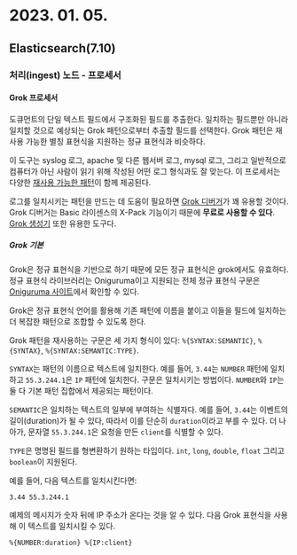 # 2023. 01. 05.

## Elasticsearch(7.10)

### 처리(ingest) 노드 - 프로세서

#### Grok 프로세서

도큐먼트의 단일 텍스트 필드에서 구조화된 필드를 추출한다. 일치하는 필드뿐만 아니라 일치할 것으로 예상되는 Grok 패턴으로부터 추출할 필드를 선택한다. Grok 패턴은 재사용 가능한 별칭 표현식을 지원하는 정규 표현식과 비슷하다.

이 도구는 syslog 로그, apache 및 다른 웹서버 로그, mysql 로그, 그리고 일반적으로 컴퓨터가 아닌 사람이 읽기 위해 작성된 어떤 로그 형식과도 잘 맞는다. 이 프로세서는 다양한 [재사용 가능한 패턴][grok-patterns]이 함께 제공된다.

로그를 일치시키는 패턴을 만드는 데 도움이 필요하면 [Grok 디버거][grok-debugger]가 꽤 유용할 것이다. Grok 디버거는 Basic 라이센스의 X-Pack 기능이기 때문에 **무료로 사용할 수 있다**. [Grok 생성기][grok-constructor] 또한 유용한 도구다.

##### Grok 기본

Grok은 정규 표현식을 기반으로 하기 때문에 모든 정규 표현식은 grok에서도 유효하다. 정규 표현식 라이브러리는 Oniguruma이고 지원되는 전체 정규 표현식 구문은 [Oniguruma 사이트][oniguruma]에서 확인할 수 있다.

Grok은 정규 표현식 언어를 활용해 기존 패턴에 이름을 붙이고 이들을 필드에 일치하는 더 복잡한 패턴으로 조합할 수 있도록 한다.

Grok 패턴을 재사용하는 구문은 세 가지 형식이 있다: `%{SYNTAX:SEMANTIC}`, `%{SYNTAX}`, `%{SYNTAX:SEMANTIC:TYPE}`.

`SYNTAX`는 패턴의 이름으로 텍스트에 일치한다. 예를 들어, `3.44`는 `NUMBER` 패턴에 일치하고 `55.3.244.1`은 `IP` 패턴에 일치한다. 구문은 일치시키는 방법이다. `NUMBER`와 `IP`는 둘 다 기본 패턴 집합에서 제공되는 패턴이다.

`SEMANTIC`은 일치하는 텍스트의 일부에 부여하는 식별자다. 예를 들어, `3.44`는 이벤트의 길이(duration)가 될 수 있다, 따라서 이를 단순히 `duration`이라고 부를 수 있다. 더 나아가, 문자열 `55.3.244.1`은 요청을 만든 `client`를 식별할 수 있다.

`TYPE`은 명명된 필드를 형변환하기 원하는 타입이다. `int`, `long`, `double`, `float` 그리고 `boolean`이 지원된다.

예를 들어, 다음 텍스트를 일치시킨다면:

```
3.44 55.3.244.1
```

예제의 메시지가 숫자 뒤에 IP 주소가 온다는 것을 알 수 있다. 다음 Grok 표현식을 사용해 이 텍스트를 일치시킬 수 있다.

```
%{NUMBER:duration} %{IP:client}
```



[grok-patterns]: https://github.com/elastic/elasticsearch/blob/7.10/libs/grok/src/main/resources/patterns
[grok-debugger]: https://www.elastic.co/guide/en/kibana/7.10/xpack-grokdebugger.html
[grok-constructor]: https://grokconstructor.appspot.com/
[oniguruma]: https://github.com/kkos/oniguruma/blob/master/doc/RE